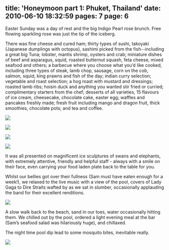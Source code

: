 title: 'Honeymoon part 1: Phuket, Thailand'
date: 2010-06-10 18:32:59
pages: 7
page: 6
---

Easter Sunday was a day of rest and the big Indigo Pearl rose brunch. Free flowing sparkling rose was just the tip of the iceberg.

There was fine cheese and cured ham; thirty types of sushi, takoyaki (Japanese dumplings with octopus), sashimi picked from the fish--including a great big Tuna; lobster, mantis shrimp, oysters and crab; miniature dishes of beef and asparagus, squid, roasted butternut squash, feta cheese, mixed seafood and others; a barbecue where you choose what you’d like cooked, including three types of steak, lamb chop, sausage, corn on the cob, salmon, squid, king prawns and fish of the day; indian curry selection; vegetable and roast selection; a hog roast with mustard and dressings; roasted lamb ribs; hoisin duck and anything you wanted stir fried or curried; complimentary starters from the chef; desserts of all varieties, 15 flavours of ice cream, cheesecake, chocolate cake, easter egg; waffles and pancakes freshly made; fresh fruit including mango and dragon fruit, thick smoothies, chocolate pots; and tea and coffee.

[![](http://host.trivialbeing.org/up/small/honeymoon-101.jpg)](http://host.trivialbeing.org/up/honeymoon-101.jpg)

[![](http://host.trivialbeing.org/up/small/honeymoon-109.jpg)](http://host.trivialbeing.org/up/honeymoon-109.jpg)

[![](http://host.trivialbeing.org/up/small/honeymoon-108.jpg)](http://host.trivialbeing.org/up/honeymoon-108.jpg)

[![](http://host.trivialbeing.org/up/small/honeymoon-112.jpg)](http://host.trivialbeing.org/up/honeymoon-112.jpg)

It was all presented on magnificent ice sculptures of swans and elephants, with extremely attentive, friendly and helpful staff - always with a smile on their face, even carrying your food laden plate back to the table for you.

Whilst our bellies got over their fullness (Sam must have eaten enough for a week!), we relaxed to the live music with a view of the pool, covers of Lady Gaga to Dire Straits wafted by as we sat in slumber, occasionally applauding the band for their excellent renditions.

[![](http://host.trivialbeing.org/up/small/honeymoon-11.jpg)](http://host.trivialbeing.org/up/honeymoon-11.jpg)

A slow walk back to the beach, sand in our toes, water occasionally hitting them. We chilled out by the pool, ordered a light evening meal at the bar (Sam’s seafood salad was hilariously huge), and chillaxed.

The night time pool dip lead to some mosquito bites, inevitable really.

[![](http://host.trivialbeing.org/up/small/honeymoon-12.jpg)](http://host.trivialbeing.org/up/honeymoon-12.jpg)
